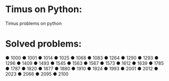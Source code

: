 # Timus on Python:
Timus problems on python
# Solved problems:
● 1000
● 1001
● 1014
● 1025
● 1068
● 1083
● 1264
● 1290
● 1293
● 1296
● 1409
● 1493
● 1545
● 1563
● 1567
● 1573
● 1612
● 1639
● 1785
● 1787
● 1820
● 1877
● 1880
● 1910
● 1924
● 1993
● 2001
● 2012
● 2023
● 2066
● 2095
● 2100
